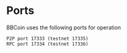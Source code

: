 Ports
===================
BBCoin uses the following ports for operation

	P2P port 17333 (testnet 17335)
	RPC port 17334 (testnet 17336)